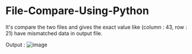 # File-Compare-Using-Python
It's compare the two files and gives the exact value like (column : 43, row : 21) have mismatched data in output file.

Output :
![image](https://user-images.githubusercontent.com/42933832/220083517-d1880c25-60d9-491d-888c-cd2987f4249b.png)
